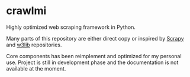 crawlmi
=======

Highly optimized web scraping framework in Python.

Many parts of this repository are either direct copy or inspired by [Scrapy](https://github.com/scrapy/scrapy) and
[w3lib](https://github.com/scrapy/w3lib) repositories.

Core components has been reimplement and optimized for my personal use. Project is still in development phase and
the documentation is not available at the moment.
